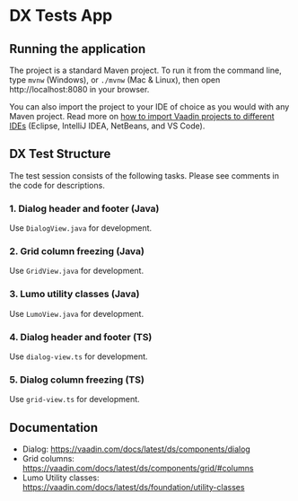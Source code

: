 # DX Tests App

## Running the application

The project is a standard Maven project. To run it from the command line,
type `mvnw` (Windows), or `./mvnw` (Mac & Linux), then open
http://localhost:8080 in your browser.

You can also import the project to your IDE of choice as you would with any
Maven project. Read more on [how to import Vaadin projects to different
IDEs](https://vaadin.com/docs/latest/flow/guide/step-by-step/importing) (Eclipse, IntelliJ IDEA, NetBeans, and VS Code).

## DX Test Structure

The test session consists of the following tasks.
Please see comments in the code for descriptions.

### 1. Dialog header and footer (Java)

Use `DialogView.java` for development.

### 2. Grid column freezing (Java)

Use `GridView.java` for development.

### 3. Lumo utility classes (Java)

Use `LumoView.java` for development.

### 4. Dialog header and footer (TS)

Use `dialog-view.ts` for development.

### 5. Dialog column freezing (TS)

Use `grid-view.ts` for development.

## Documentation

- Dialog: https://vaadin.com/docs/latest/ds/components/dialog
- Grid columns: https://vaadin.com/docs/latest/ds/components/grid/#columns
- Lumo Utility classes: https://vaadin.com/docs/latest/ds/foundation/utility-classes
